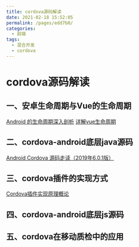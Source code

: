 ```yaml
---
title: cordova源码解读
date: 2021-02-18 15:52:05
permalink: /pages/edd7b0/
categories:
  - 前端
tags:
  - 混合开发
  - cordova
---
```

# cordova源码解读

## 一、安卓生命周期与Vue的生命周期

[Android 的生命周期深入剖析](https://blog.csdn.net/qq_36903042/article/details/81263288)
[详解vue生命周期](https://segmentfault.com/a/1190000011381906)

## 二、cordova-android底层java源码
[Android Cordova 源码走读（2019年6.0.1版）](https://www.jianshu.com/p/dc77b397189f)

## 三、cordova插件的实现方式

[Cordova插件实现原理概论](https://blog.csdn.net/Yoryky/article/details/78516291?locationNum=8&fps=1)

## 四、cordova-android底层js源码



## 五、cordova在移动质检中的应用
